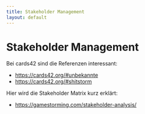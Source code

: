```yaml
---
title: Stakeholder Management
layout: default
---
```

# Stakeholder Management

Bei cards42 sind die Referenzen interessant:
- https://cards42.org/#unbekannte
- https://cards42.org/#shitstorm

Hier wird die Stakeholder Matrix kurz erklärt:
- https://gamestorming.com/stakeholder-analysis/
